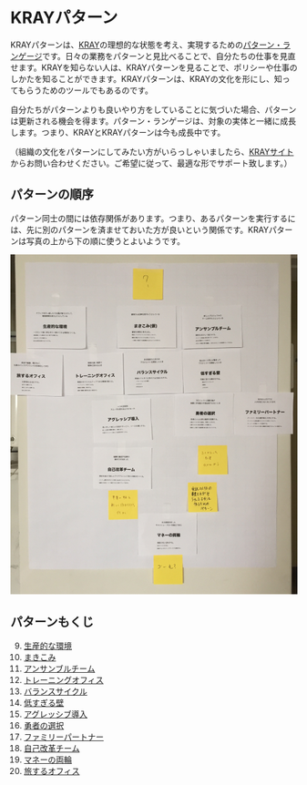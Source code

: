 KRAYパターン
=============

KRAYパターンは、[KRAY](http://kray.jp)の理想的な状態を考え、実現するための[パターン・ランゲージ](https://ja.wikipedia.org/w/index.php?title=%E3%83%91%E3%82%BF%E3%83%B3%E3%83%BB%E3%83%A9%E3%83%B3%E3%82%B2%E3%83%BC%E3%82%B8)です。日々の業務をパターンと見比べることで、自分たちの仕事を見直せます。KRAYを知らない人は、KRAYパターンを見ることで、ポリシーや仕事のしかたを知ることができます。KRAYパターンは、KRAYの文化を形にし、知ってもらうためのツールでもあるのです。

自分たちがパターンよりも良いやり方をしていることに気づいた場合、パターンは更新される機会を得ます。パターン・ランゲージは、対象の実体と一緒に成長します。つまり、KRAYとKRAYパターンは今も成長中です。

（組織の文化をパターンにしてみたい方がいらっしゃいましたら、[KRAYサイト](http://kray.jp)からお問い合わせください。ご希望に従って、最適な形でサポート致します。）

パターンの順序
------

パターン同士の間には依存関係があります。つまり、あるパターンを実行するには、先に別のパターンを済ませておいた方が良いという関係です。KRAYパターンは写真の上から下の順に使うとよいようです。

![](images/sequence-20150709.jpg)

パターンもくじ
------

9. [生産的な環境](patterns/productive_environment.md)
9. [まきこみ](patterns/embroil_client.md)
3. [アンサンブルチーム](patterns/ensemble_team.md)
6. [トレーニングオフィス](patterns/training_office.md)
2. [バランスサイクル](patterns/balance_cycle.md)
1. [低すぎる壁](patterns/low_barriers.md)
5. [アグレッシブ導入](patterns/aggressive_adoption.md)
9. [勇者の選択](patterns/heroic_decision.md)
4. [ファミリーパートナー](patterns/family_partner.md)
9. [自己改革チーム](patterns/self_renovation.md)
9. [マネーの両輪](patterns/two_wheels_of_money.md)
7. [旅するオフィス](patterns/traveling_office.md)
